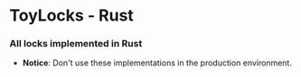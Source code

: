 # ToyLocks - Rust   

### All locks implemented in Rust
- **Notice**: Don't use these implementations in the production environment.

